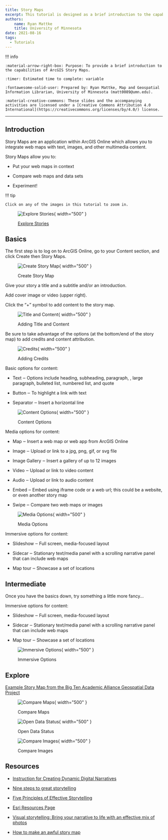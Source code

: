 ```yaml
---
title: Story Maps
excerpt: This tutorial is designed as a brief introduction to the capabilities of ArcGIS Story Maps.
authors:
    name: Ryan Mattke
    title: University of Minnesota
date: 2021-08-16
tags:
  - Tutorials
---
```


!!! info

	:material-arrow-right-box: Purpose: To provide a brief introduction to the capabilities of ArcGIS Story Maps.
	
	:timer: Estimated time to complete: variable

	:fontawesome-solid-user: Prepared by: Ryan Mattke, Map and Geospatial Information Librarian, University of Minnesota (matt0089@umn.edu). 

	:material-creative-commons: These slides and the accompanying activities are licensed under a [Creative Commons Attribution 4.0 International](https://creativecommons.org/licenses/by/4.0/) license.

------------------------------


## Introduction

Story Maps are an application within ArcGIS Online which allows you to integrate web maps with text, images, and other multimedia content.

Story Maps allow you to:

-   Put your web maps in context

-   Compare web maps and data sets

-   Experiment!

!!! tip

	Click on any of the images in this tutorial to zoom in.

<figure markdown>

![Explore Stories](@images/explore-stories.png){ width="500" }<figcaption>[Explore Stories](https://www.esri.com/en-us/arcgis/products/arcgis-storymaps/stories)</figcaption>

</figure>

## Basics

The first step is to log on to ArcGIS Online, go to your Content section, and click Create then Story Maps.

<figure markdown>

![Create Story Map](@images/start-story.png){ width="500" }<figcaption>Create Story Map</figcaption>

</figure>

Give your story a title and a subtitle and/or an introduction.

Add cover image or video (upper right).

Click the “+” symbol to add content to the story map.

<figure markdown>

![Title and Content](@images/title-content.png){ width="500" }<figcaption>Adding Title and Content</figcaption>

</figure>

Be sure to take advantage of the options (at the bottom/end of the story map) to add credits and content attribution.

<figure markdown>

![Credits](@images/credits.png){ width="500" }<figcaption>Adding Credits</figcaption>

</figure>

Basic options for content:

-   Text ‒ Options include heading, subheading, paragraph, , large paragraph, bulleted list, numbered list, and quote

-   Button ‒ To highlight a link with text

-   Separator ‒ Insert a horizontal line

<figure markdown>

![Content Options](@images/content-options.png){ width="500" }<figcaption>Content Options</figcaption>

</figure>

Media options for content:

-   Map ‒ Insert a web map or web app from ArcGIS Online

-   Image ‒ Upload or link to a jpg, png, gif, or svg file

-   Image Gallery ‒ Insert a gallery of up to 12 images

-   Video ‒ Upload or link to video content

-   Audio ‒ Upload or link to audio content

-   Embed ‒ Embed using iframe code or a web url; this could be a website, or even another story map

-   Swipe ‒ Compare two web maps or images

<figure markdown>

![Media Options](@images/media-options.png){ width="500" }<figcaption>Media Options</figcaption>

</figure>

Immersive options for content:

-   Slideshow ‒ Full screen, media-focused layout

-   Sidecar ‒ Stationary text/media panel with a scrolling narrative panel that can include web maps

-   Map tour ‒ Showcase a set of locations

## Intermediate

Once you have the basics down, try something a little more fancy... 

Immersive options for content:

-   Slideshow ‒ Full screen, media-focused layout

-   Sidecar ‒ Stationary text/media panel with a scrolling narrative panel that can include web maps

-   Map tour ‒ Showcase a set of locations

<figure markdown>

![Immersive Options](@images/immersive.png){ width="500" }<figcaption>Immersive Options</figcaption>

</figure>

## Explore

[Example Story Map from the Big Ten Academic Alliance Geospatial Data Project](https://storymaps.arcgis.com/stories/4c3e1c4e72764a43914862193574c028)

<figure markdown>

![Compare Maps](@images/compare-maps.png){ width="500" }<figcaption>Compare Maps</figcaption>

</figure>

<figure markdown>

![Open Data Status](@images/open-data-status.png){ width="500" }<figcaption>Open Data Status</figcaption>

</figure>

<figure markdown>

![Compare Images](@images/compare-images.png){ width="500" }<figcaption>Compare Images</figcaption>

</figure>

## Resources

-   [Instruction for Creating Dynamic Digital Narratives](https://storymaps.arcgis.com/stories/d15f1045ffcb4fdea7672d1cafafdc12)

-   [Nine steps to great storytelling](https://storymaps.arcgis.com/stories/429bc4eed5f145109e603c9711a33407)

-   [Five Principles of Effective Storytelling](https://storymaps-classic.arcgis.com/en/five-principles/)

-   [Esri Resources Page](https://www.esri.com/en-us/arcgis/products/arcgis-storymaps/resources)

-   [Visual storytelling: Bring your narrative to life with an effective mix of photos](https://www.esri.com/arcgis-blog/products/story-maps/constituent-engagement/visual-storytelling-bring-your-narrative-to-life-with-an-effective-mix-of-photos/)

-   [How to make an awful story map](https://storymaps.arcgis.com/stories/585db547dd7f4403bb30a3eb13fd55ad)
